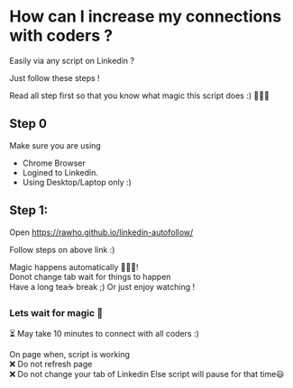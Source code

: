 # How can I increase my connections with coders ?
Easily via any script on Linkedin ?

Just follow these steps !

Read all step first so that you know what magic this script does :)
🤩🤩🤩


## Step 0

Make sure you are using
* Chrome Browser
* Logined to Linkedin.
* Using Desktop/Laptop only :)

## Step 1:
Open 
https://rawho.github.io/linkedin-autofollow/

Follow steps on above link :)

Magic happens automatically 🤞🤞🤞! <br>
Donot change tab wait for things to happen <br>
Have a long tea☕ break ;) Or just enjoy watching ! <br>
### Lets wait for magic 🤞

⏳ May take 10 minutes
to connect with all coders :)

On page when,
script is working<br>
❌ Do not refresh page<br>
❌ Do not change your tab of Linkedin
Else script will pause for that time😃
